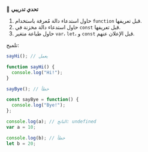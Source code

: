 🧪 **تحدي تدريبي**
1.	حاول استدعاء دالة مُعرفة باستخدام `function` قبل تعريفها.
2.	حاول استدعاء دالة مخزنة في `const` قبل تعريفها.
3.	حاول طباعة متغير `var`، `let`، و `const` قبل الإعلان عنهم.

تلميح:
```javascript
sayHi(); // يعمل

function sayHi() {
  console.log("Hi!");
}

sayBye(); // خطأ

const sayBye = function() {
  console.log("Bye!");
};

console.log(a); // الناتج: undefined
var a = 10;

console.log(b); // خطأ
let b = 20;
```
